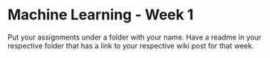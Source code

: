 # Machine Learning - Week 1

Put your assignments under a folder with your name. Have a readme in your respective folder that has a link to your respective wiki post for that week.